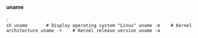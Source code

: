 #### uname
:   
    ```sh
    uname       # Display operating system "Linux"
    uname -m    # Kernel architecture
    uname -r    # Kernel release version
    uname -a
    ```